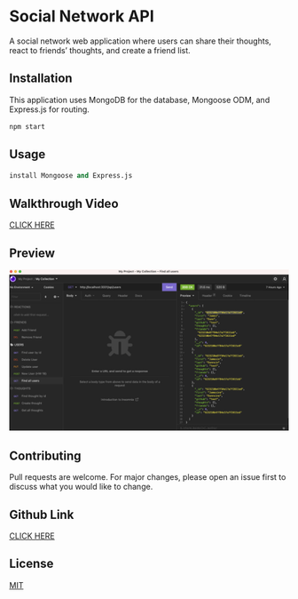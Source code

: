 # Social Network API

A social network web application where users can share their thoughts, react to friends’ thoughts, and create a friend list.

## Installation

This application uses MongoDB for the database, Mongoose ODM, and Express.js for routing.

```bash
npm start
```

## Usage

```python
install Mongoose and Express.js
```

## Walkthrough Video

[CLICK HERE](https://drive.google.com/file/d/1wxjLwscCrcLIkUfgCeUznVVBbtw4Y3pw/view)

## Preview

![Insomnia](ss.png)

## Contributing

Pull requests are welcome. For major changes, please open an issue first to discuss what you would like to change.

## Github Link

[CLICK HERE](https://github.com/SarahLabrotLientz/Social-Network-API)

## License

[MIT](https://choosealicense.com/licenses/mit/)
